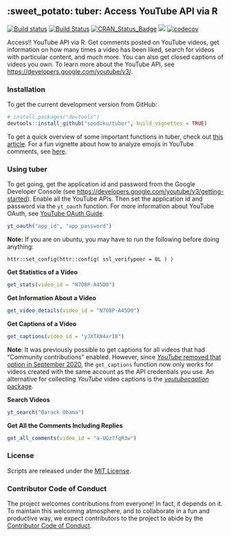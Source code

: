 
<!-- README.md is generated from README.Rmd. Please edit that file -->

## :sweet\_potato: tuber: Access YouTube API via R

[![Build
status](https://ci.appveyor.com/api/projects/status/pgr0wih12gtwvvvx?svg=true)](https://ci.appveyor.com/project/soodoku/tuber)
[![Build
Status](https://travis-ci.org/soodoku/tuber.svg?branch=master)](https://travis-ci.org/soodoku/tuber)
[![CRAN\_Status\_Badge](http://www.r-pkg.org/badges/version/tuber)](https://cran.r-project.org/package=tuber)
![](http://cranlogs.r-pkg.org/badges/grand-total/tuber)
[![codecov](https://codecov.io/gh/soodoku/tuber/branch/master/graph/badge.svg)](https://codecov.io/gh/soodoku/tuber)

Access!! YouTube API via R. Get comments posted on YouTube videos, get
information on how many times a video has been liked, search for videos
with particular content, and much more. You can also get closed captions
of videos you own. To learn more about the YouTube API, see
<https://developers.google.com/youtube/v3/>.

### Installation

To get the current development version from GitHub:

``` r
# install.packages("devtools")
devtools::install_github("soodoku/tuber", build_vignettes = TRUE)
```

To get a quick overview of some important functions in tuber, check out
[this article](http://soodoku.github.io/tuber/articles/tuber-ex.html).
For a fun vignette about how to analyze emojis in YouTube comments, see
[here](http://soodoku.github.io/tuber/articles/emoji_vignette.html).

### Using tuber

To get going, get the application id and password from the Google
Developer Console (see
<https://developers.google.com/youtube/v3/getting-started>). Enable all
the YouTube APIs. Then set the application id and password via the
`yt_oauth` function. For more information about YouTube OAuth, see
[YouTube OAuth
Guide](https://developers.google.com/youtube/v3/guides/authentication).

``` r
yt_oauth("app_id", "app_password")
```

**Note:** If you are on ubuntu, you may have to run the following before
doing anything:

    httr::set_config(httr::config( ssl_verifypeer = 0L ) )

**Get Statistics of a Video**

``` r
get_stats(video_id = "N708P-A45D0")
```

**Get Information About a Video**

``` r
get_video_details(video_id = "N708P-A45D0")
```

**Get Captions of a Video**

``` r
get_captions(video_id = "yJXTXN4xrI8")
```

**Note**: It was previously possible to get captions for all videos that
had “Community contributions” enabled. However, since [*YouTube* removed
that option in September
2020](https://support.google.com/youtube/answer/6052538?hl=en), the
`get_captions` function now only works for videos created with the same
account as the API credentials you use. An alternative for collecting
*YouTube* video captions is the [*youtubecaption*
package](https://github.com/jooyoungseo/youtubecaption).

**Search Videos**

``` r
yt_search("Barack Obama")
```

**Get All the Comments Including Replies**

``` r
get_all_comments(video_id = "a-UQz7fqR3w")
```

### License

Scripts are released under the [MIT
License](http://opensource.org/licenses/MIT).

### Contributor Code of Conduct

The project welcomes contributions from everyone! In fact, it depends on
it. To maintain this welcoming atmosphere, and to collaborate in a fun
and productive way, we expect contributors to the project to abide by
the [Contributor Code of
Conduct](http://contributor-covenant.org/version/1/0/0/).

